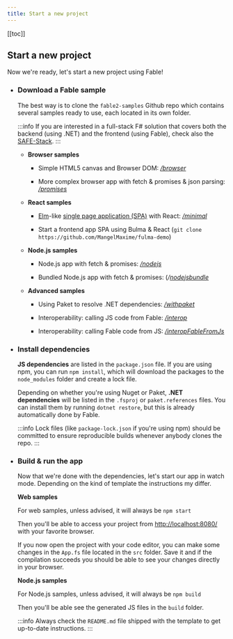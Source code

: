 ```yaml
---
title: Start a new project
---
```


[[toc]]

## Start a new project

Now we're ready, let's start a new project using Fable!

<ul class="textual-steps">

<li>

### Download a Fable sample

The best way is to clone the `fable2-samples` Github repo which contains several samples ready to use, each located in its own folder.

:::info
If you are interested in a full-stack F# solution that covers both the backend (using .NET) and the frontend (using Fable), check also the [SAFE-Stack](https://safe-stack.github.io/).
:::

* **Browser samples**

  * Simple HTML5 canvas and Browser DOM: *[/browser](https://github.com/fable-compiler/fable2-samples/tree/master/browser)*

  * More complex browser app with fetch & promises & json parsing: *[/promises](https://github.com/fable-compiler/fable2-samples/tree/master/promises)*

* **React samples**

  * [Elm](https://elm-lang.org/)-like [single page application (SPA)](https://en.wikipedia.org/wiki/Single-page_application) with React: *[/minimal](https://github.com/fable-compiler/fable2-samples/tree/master/minimal)*

  * Start a frontend app SPA using Bulma & React (`git clone https://github.com/MangelMaxime/fulma-demo`)

* **Node.js samples**

  * Node.js app with fetch & promises: *[/nodejs](https://github.com/fable-compiler/fable2-samples/tree/master/nodejs)*

  * Bundled Node.js app with fetch & promises: (*/[nodejsbundle](https://github.com/fable-compiler/fable2-samples/tree/master/nodejsbundle)*

* **Advanced samples**

  * Using Paket to resolve .NET dependencies: *[/withpaket](https://github.com/fable-compiler/fable2-samples/tree/master/withpaket)*

  * Interoperability: calling JS code from Fable: *[/interop](https://github.com/fable-compiler/fable2-samples/tree/master/interop)*

  * Interoperability: calling Fable code from JS: *[/interopFableFromJs](https://github.com/fable-compiler/fable2-samples/tree/master/interopFableFromJs)*

</li>

<li>

### Install dependencies

**JS dependencies** are listed in the `package.json` file. If you are using npm, you can run `npm install`, which will download the packages to the `node_modules` folder and create a lock file.

Depending on whether you're using Nuget or Paket, **.NET dependencies** will be listed in the `.fsproj` or `paket.references` files. You can install them by running `dotnet restore`, but this is already automatically done by Fable.

:::info
Lock files (like `package-lock.json` if you're using npm) should be committed to ensure reproducible builds whenever anybody clones the repo.
:::

</li>

<li>

### Build & run the app

Now that we're done with the dependencies, let's start our app in watch mode. Depending on the kind of template the instructions my differ.

**Web samples**

For web samples, unless advised, it will always be `npm start`

Then you'll be able to access your project from [http://localhost:8080/](http://localhost:8080/) with your favorite browser.

If you now open the project with your code editor, you can make some changes in the `App.fs` file located in the `src` folder. Save it and if the compilation succeeds you should be able to see your changes directly in your browser.

**Node.js samples**

For Node.js samples, unless advised, it will always be `npm build`

Then you'll be able see the generated JS files in the `build` folder.

:::info
Always check the `README.md` file shipped with the template to get up-to-date instructions.
:::

</li>
</ul>
